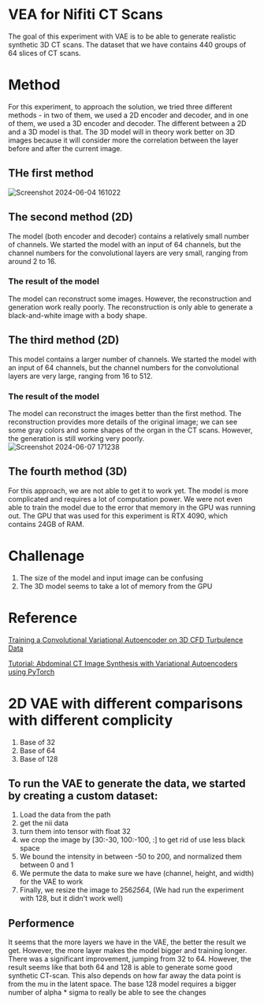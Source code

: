 # VEA for Nifiti CT Scans 
The goal of this experiment with VAE is to be able to generate realistic synthetic 3D CT scans. The dataset that we have contains 440 groups of 64 slices of CT scans. 

# Method 
For this experiment, to approach the solution, we tried three different methods - in two of them, we used a 2D encoder and decoder, and in one of them, we used a 3D encoder and decoder. The different between a 2D and a 3D model is that. The 3D model will in theory work better on 3D images because it will consider more the correlation between the layer before and after the current image. 


## THe first method
![Screenshot 2024-06-04 161022](https://github.com/tan200224/Research_Blog/assets/68765056/3c560b4a-9da1-42e5-b59d-113587b47d58)

## The second method (2D)
The model (both encoder and decoder) contains a relatively small number of channels. We started the model with an input of 64 channels, but the channel numbers for the convolutional layers are very small, ranging from around 2 to 16. 
### The result of the model
The model can reconstruct some images. However, the reconstruction and generation work really poorly. The reconstruction is only able to generate a black-and-white image with a body shape. 

## The third method (2D)
This model contains a larger number of channels. We started the model with an input of 64 channels, but the channel numbers for the convolutional layers are very large, ranging from 16 to 512.
### The result of the model
The model can reconstruct the images better than the first method. The reconstruction provides more details of the original image; we can see some gray colors and some shapes of the organ in the CT scans. However, the generation is still working very poorly.
![Screenshot 2024-06-07 171238](https://github.com/tan200224/Research_Blog/assets/68765056/6581fa00-d7a2-4c9f-92ac-4f8fd9c56bca)

## The fourth method (3D)
For this approach, we are not able to get it to work yet. The model is more complicated and requires a lot of computation power. We were not even able to train the model due to the error that memory in the GPU was running out. The GPU that was used for this experiment is RTX 4090, which contains 24GB of RAM. 

# Challenage
1. The size of the model and input image can be confusing
2. The 3D model seems to take a lot of memory from the GPU

# Reference
[Training a Convolutional Variational Autoencoder on 3D CFD Turbulence Data](https://medium.com/@agrija9/training-a-convolutional-variational-autoencoder-on-3d-cfd-turbulence-data-7df8e207a58f)

[Tutorial: Abdominal CT Image Synthesis with Variational Autoencoders using PyTorch](https://medium.com/miccai-educational-initiative/tutorial-abdominal-ct-image-synthesis-with-variational-autoencoders-using-pytorch-933c29bb1c90)


# 2D VAE with different comparisons with different complicity
1. Base of 32
2. Base of 64
3. Base of 128

## To run the VAE to generate the data, we started by creating a custom dataset:
1. Load the data from the path
2. get the nii data
3. turn them into tensor with float 32
4. we crop the image by [30:-30, 100:-100, :] to get rid of use less black space
5. We bound the intensity in between -50 to 200, and normalized them between 0 and 1
6. We permute the data to make sure we have (channel, height, and width) for the VAE to work
7. Finally, we resize the image to 256*256*4, (We had run the experiment with 128, but it didn't work well)

## Performence 
It seems that the more layers we have in the VAE, the better the result we get. However, the more layer makes the model bigger and training longer. 
There was a significant improvement, jumping from 32 to 64. 
However, the result seems like that both 64 and 128 is able to generate some good synthetic CT-scan. This also depends on how far away the data point is from the mu in the latent space. The base 128 model requires a bigger number of alpha * sigma to really be able to see the changes 


